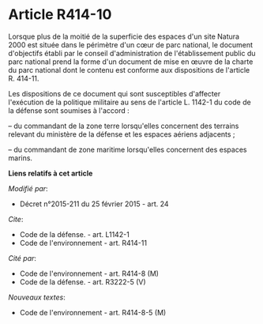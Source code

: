 # Article R414-10

Lorsque plus de la moitié de la superficie des espaces d'un site Natura 2000 est située dans le périmètre d'un cœur de parc
national, le document d'objectifs établi par le conseil d'administration de l'établissement public du parc national prend la
forme d'un document de mise en œuvre de la charte du parc national dont le contenu est conforme aux dispositions de l'article
R. 414-11.

Les dispositions de ce document qui sont susceptibles d'affecter l'exécution de la politique militaire au sens de l'article
L. 1142-1 du code de la défense sont soumises à l'accord :

– du commandant de la zone terre lorsqu'elles concernent des terrains relevant du ministère de la défense et les espaces
aériens adjacents ;

– du commandant de zone maritime lorsqu'elles concernent des espaces marins.

**Liens relatifs à cet article**

_Modifié par_:

  - Décret n°2015-211 du 25 février 2015 - art. 24

_Cite_:

  - Code de la défense. - art. L1142-1
  - Code de l'environnement - art. R414-11

_Cité par_:

  - Code de l'environnement - art. R414-8 (M)
  - Code de la défense. - art. R3222-5 (V)

_Nouveaux textes_:

  - Code de l'environnement - art. R414-8-5 (M)
